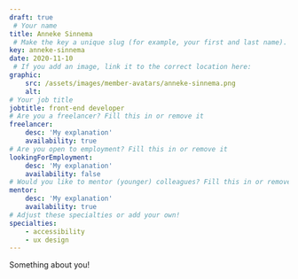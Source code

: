 ```yaml
---
draft: true
 # Your name
title: Anneke Sinnema
 # Make the key a unique slug (for example, your first and last name). This links the Dutch version to the English version of this page.
key: anneke-sinnema
date: 2020-11-10
 # If you add an image, link it to the correct location here:
graphic:
    src: /assets/images/member-avatars/anneke-sinnema.png
    alt:
# Your job title
jobtitle: front-end developer
# Are you a freelancer? Fill this in or remove it
freelancer: 
    desc: 'My explanation'
    availability: true
# Are you open to employment? Fill this in or remove it
lookingForEmployment: 
    desc: 'My explanation'
    availability: false
# Would you like to mentor (younger) colleagues? Fill this in or remove it
mentor: 
    desc: 'My explanation'
    availability: true
# Adjust these specialties or add your own!
specialties:
    - accessibility
    - ux design
---
```


Something about you!
